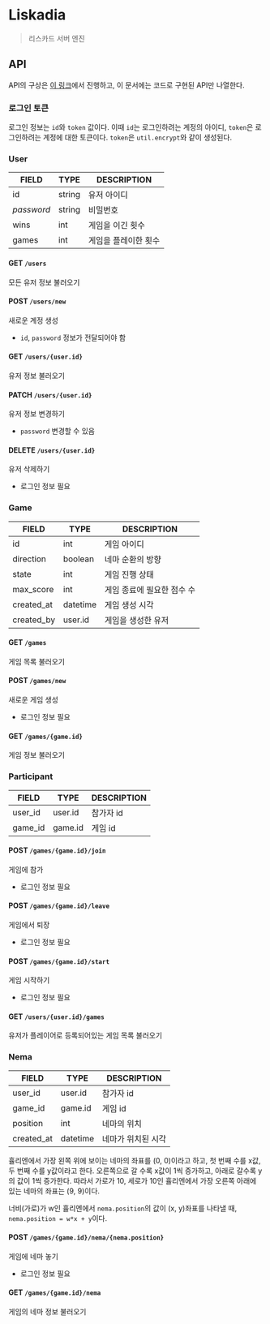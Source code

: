 # Liskadia

> 리스카드 서버 엔진

## API

API의 구상은 [이 링크](https://sch-jeon.notion.site/Liskadia-fdc59575472843dd99b6ae900dc01a9c)에서 진행하고,
이 문서에는 코드로 구현된 API만 나열한다.

### 로그인 토큰

로그인 정보는 `id`와 `token` 값이다.
이때 `id`는 로그인하려는 계정의 아이디, `token`은 로그인하려는 계정에 대한 토큰이다.
`token`은 `util.encrypt`와 같이 생성된다.

### User

| FIELD      | TYPE   | DESCRIPTION |
|------------|--------|-------------|
| id         | string | 유저 아이디      |
| _password_ | string | 비밀번호        |
| wins       | int    | 게임을 이긴 횟수   |
| games      | int    | 게임을 플레이한 횟수 |

#### GET `/users`
모든 유저 정보 불러오기

#### POST `/users/new`
새로운 계정 생성
* `id`, `password` 정보가 전달되어야 함

#### GET `/users/{user.id}`
유저 정보 불러오기

#### PATCH `/users/{user.id}`
유저 정보 변경하기
* `password` 변경할 수 있음

#### DELETE `/users/{user.id}`
유저 삭제하기
* 로그인 정보 필요

### Game

| FIELD      | TYPE     | DESCRIPTION     |
|------------|----------|-----------------|
| id         | int      | 게임 아이디          |
| direction  | boolean  | 네마 순환의 방향       |
| state      | int      | 게임 진행 상태        |
| max_score  | int      | 게임 종료에 필요한 점수 수 |
| created_at | datetime | 게임 생성 시각        |
| created_by | user.id  | 게임을 생성한 유저      |

#### GET `/games`
게임 목록 불러오기

#### POST `/games/new`
새로운 게임 생성
* 로그인 정보 필요

#### GET `/games/{game.id}`
게임 정보 불러오기

### Participant

| FIELD   | TYPE    | DESCRIPTION |
|---------|---------|-------------|
| user_id | user.id | 참가자 id      |
| game_id | game.id | 게임 id       |

#### POST `/games/{game.id}/join`
게임에 참가
* 로그인 정보 필요

#### POST `/games/{game.id}/leave`
게임에서 퇴장
* 로그인 정보 필요

#### POST `/games/{game.id}/start`
게임 시작하기
* 로그인 정보 필요

#### GET `/users/{user.id}/games`
유저가 플레이어로 등록되어있는 게임 목록 불러오기

### Nema

| FIELD      | TYPE     | DESCRIPTION |
|------------|----------|-------------|
| user_id    | user.id  | 참가자 id      |
| game_id    | game.id  | 게임 id       |
| position   | int      | 네마의 위치      |
| created_at | datetime | 네마가 위치된 시각  |

휼리엔에서 가장 왼쪽 위에 보이는 네마의 좌표를 (0, 0)이라고 하고, 첫 번째 수를 x값, 두 번째 수를 y값이라고 한다.
오른쪽으로 갈 수록 x값이 1씩 증가하고, 아래로 갈수록 y의 값이 1씩 증가한다.
따라서 가로가 10, 세로가 10인 휼리엔에서 가장 오른쪽 아래에 있는 네마의 좌표는 (9, 9)이다.

너비(가로)가 w인 휼리엔에서 `nema.position`의 값이 (x, y)좌표를 나타낼 때, `nema.position = w*x + y`이다.

#### POST `/games/{game.id}/nema/{nema.position}`
게임에 네마 놓기
* 로그인 정보 필요

#### GET `/games/{game.id}/nema`
게임의 네마 정보 불러오기